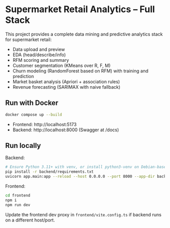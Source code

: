 # Supermarket Retail Analytics – Full Stack

This project provides a complete data mining and predictive analytics stack for supermarket retail:
- Data upload and preview
- EDA (head/describe/info)
- RFM scoring and summary
- Customer segmentation (KMeans over R, F, M)
- Churn modeling (RandomForest based on RFM) with training and prediction
- Market basket analysis (Apriori + association rules)
- Revenue forecasting (SARIMAX with naive fallback)

## Run with Docker

```bash
docker compose up --build
```

- Frontend: http://localhost:5173
- Backend: http://localhost:8000 (Swagger at /docs)

## Run locally

Backend:
```bash
# Ensure Python 3.11+ with venv, or install python3-venv on Debian-based systems
pip install -r backend/requirements.txt
uvicorn app.main:app --reload --host 0.0.0.0 --port 8000 --app-dir backend
```

Frontend:
```bash
cd frontend
npm i
npm run dev
```

Update the frontend dev proxy in `frontend/vite.config.ts` if backend runs on a different host/port.
